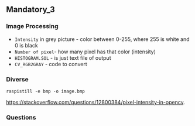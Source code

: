 ## Mandatory_3
### Image Processing

* `Intensity` in grey picture  - color between 0-255, where 255 is white and 0 is black
* `Number of pixel`- how many pixel has that color (intensity)
* `HISTOGRAM.SOL` - is just text file of output
* `CV_RGB2GRAY` - code to convert


### Diverse
```
raspistill -e bmp -o image.bmp
```

https://stackoverflow.com/questions/12800384/pixel-intensity-in-opencv. 

### Questions


